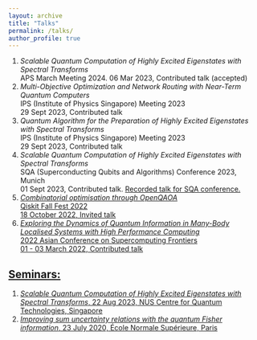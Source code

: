 ```yaml
---
layout: archive
title: "Talks"
permalink: /talks/
author_profile: true
---
```

1. *Scalable Quantum Computation of Highly Excited Eigenstates with Spectral Transforms* <br> APS March Meeting 2024. 06 Mar 2023, Contributed talk (accepted)
1. *Multi-Objective Optimization and Network Routing with Near-Term Quantum Computers* <br> IPS (Institute of Physics Singapore) Meeting 2023 <br> 29 Sept 2023, Contributed talk
1. *Quantum Algorithm for the Preparation of Highly Excited Eigenstates with Spectral Transforms* <br> IPS (Institute of Physics Singapore) Meeting 2023 <br> 29 Sept 2023, Contributed talk
1. *Scalable Quantum Computation of Highly Excited Eigenstates with Spectral Transforms* <br> SQA (Superconducting Qubits and Algorithms) Conference 2023, Munich <br> 01 Sept 2023, Contributed talk. <a href="https://www.youtube.com/watch?v=_wq9zQkjva0&t=11731s&ab_channel=SuperconductingQubitsandAlgorithmsConference" target="_blank">Recorded talk for SQA conference.
1. *Combinatorial optimisation through OpenQAOA* <br> Qiskit Fall Fest 2022 <br> 18 October 2022, Invited talk
1. *Exploring the Dynamics of Quantum Information in Many-Body Localised Systems with High Performance Computing* <br> 2022 Asian Conference on Supercomputing Frontiers <br> 01 - 03 March 2022, Contributed talk

## Seminars:
1. *Scalable Quantum Computation of Highly Excited Eigenstates with Spectral Transforms*, 22 Aug 2023, NUS Centre for Quantum Technologies, Singapore
1. *Improving sum uncertainty relations with the quantum Fisher information*, 23 July 2020, École Normale Supérieure, Paris
